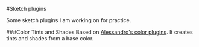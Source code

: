 #Sketch plugins


Some sketch plugins I am working on for practice.


###Color Tints and Shades
Based on [Alessandro's color plugins](https://github.com/alssndro/sandros-sketch-plugins). It creates tints and shades from a base color.